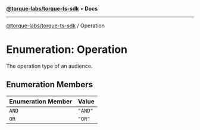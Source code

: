 [**@torque-labs/torque-ts-sdk**](../README.md) • **Docs**

***

[@torque-labs/torque-ts-sdk](../globals.md) / Operation

# Enumeration: Operation

The operation type of an audience.

## Enumeration Members

| Enumeration Member | Value |
| ------ | ------ |
| `AND` | `"AND"` |
| `OR` | `"OR"` |
